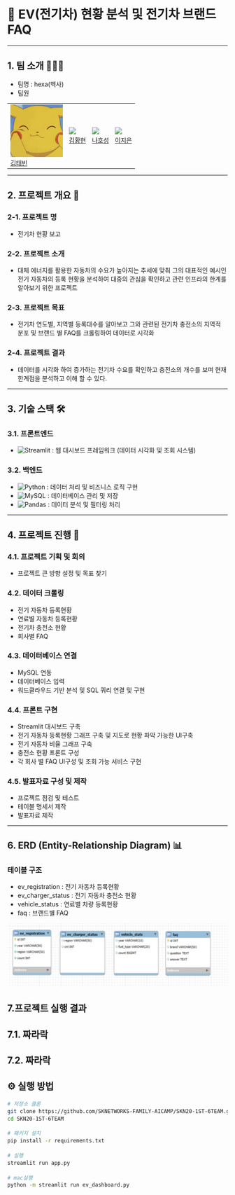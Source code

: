 # 🚗 EV(전기차) 현황 분석 및 전기차 브랜드 FAQ

---

## 1. 팀 소개 🧑‍🤝‍🧑

   - 팀명 : hexa(헥사)
   - 팀원

| | | | |
|---|---|---|---|
| <img src="pika.jpeg" width="120"> <br> [김태빈](https://github.com/binibini90) | <img src="https://avatars.githubusercontent.com/u/178726488?v=4" width="120"> <br> [김황현](https://github.com/python11021) | <img src="https://avatars.githubusercontent.com/u/174814422?v=4" width="120"> <br> [나호성](https://github.com/BBuSang) | <img src="https://avatars.githubusercontent.com/u/174813325?v=4" width="120"> <br> [이지은](https://github.com/jieun9508-cyber) |


---

## 2. 프로젝트 개요 📖

### 2-1. 프로젝트 명
        
- 전기차 현황 보고
        
### 2-2. 프로젝트 소개
         
- 대체 에너지를 활용한 자동차의 수요가 높아지는 추세에 맞춰 그의 대표적인 예시인 전기 자동차의 등록 현황을 분석하여 대중의 관심을 확인하고 관련 인프라의 한계를 알아보기 위한 프로젝트
        
### 2-3. 프로젝트 목표
         
- 전기차 연도별, 지역별 등록대수를 알아보고 그와 관련된 전기차 충전소의 지역적 분포 및 브랜드 별 FAQ를 크롤링하여 데이터로 시각화
        
### 2-4. 프로젝트 결과
         
- 데이터를 시각화 하여 증가하는 전기차 수요를 확인하고 충전소의 개수를 보며 현재 한계점을 분석하고 이해 할 수 있다.

---

## 3. 기술 스택  🛠

### 3.1. 프론트엔드  
- ![Streamlit](https://img.shields.io/badge/-streamlit-red?logo=streamlit&logoColor=white) : 웹 대시보드 프레임워크 (데이터 시각화 및 조회 시스템)  

### 3.2. 백엔드  
- ![Python](https://img.shields.io/badge/-python-blue?logo=python&logoColor=white) : 데이터 처리 및 비즈니스 로직 구현  
- ![MySQL](https://img.shields.io/badge/-mysql-blue?logo=mysql&logoColor=white) : 데이터베이스 관리 및 저장  
- ![Pandas](https://img.shields.io/badge/-pandas-purple?logo=pandas&logoColor=white) : 데이터 분석 및 필터링 처리  

---

## 4. 프로젝트 진행  🚀

### 4.1. 프로젝트 기획 및 회의
- 프로젝트 큰 방향 설정 및 목표 찾기 

### 4.2. 데이터 크롤링  
- 전기 자동차 등록현황
- 연료별 자동차 등록현황
- 전기차 충전소 현황
- 회사별 FAQ  

### 4.3. 데이터베이스 연결  
- MySQL 연동
- 데이터베이스 입력
- 워드클라우드 기반 분석 및 SQL 쿼리 연결 및 구현

### 4.4. 프론트 구현
- Streamlit 대시보드 구축
- 전기 자동차 등록현황 그래프 구축 및 지도로 현황 파악 가능한 UI구축
- 전기 자동차 비율 그래프 구축
- 충전소 현황 프론트 구성
- 각 회사 별 FAQ UI구성 및 조회 가능 서비스 구현

### 4.5. 발표자료 구성 및 제작
- 프로젝트 점검 및 테스트
- 테이블 명세서 제작
- 발표자료 제작

---

## 6. ERD (Entity-Relationship Diagram) 📊

### 테이블 구조
- ev_registration : 전기 자동차 등록현황
- ev_charger_status : 전기 자동차 충전소 현황
- vehicle_status : 연료별 차량 등록현황
- faq : 브랜드별 FAQ

![설명](HEXA_ERD.jpg)

## 7.프로젝트 실행 결과
## 7.1. 짜라락
## 7.2. 짜라락


## ⚙️ 실행 방법
```bash
# 저장소 클론
git clone https://github.com/SKNETWORKS-FAMILY-AICAMP/SKN20-1ST-6TEAM.git
cd SKN20-1ST-6TEAM

# 패키지 설치
pip install -r requirements.txt

# 실행
streamlit run app.py

# mac실행
python -m streamlit run ev_dashboard.py
